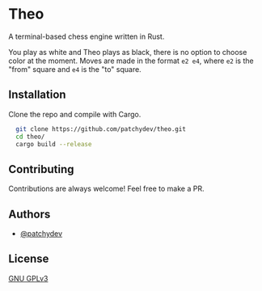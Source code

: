 
# Theo

A terminal-based chess engine written in Rust.

You play as white and Theo plays as black, there is no option to choose color at the moment. Moves are made in the format `e2 e4`, where `e2` is the "from" square and `e4` is the "to" square.

## Installation

Clone the repo and compile with Cargo.

```bash
  git clone https://github.com/patchydev/theo.git
  cd theo/
  cargo build --release
```
    
## Contributing

Contributions are always welcome! Feel free to make a PR.


## Authors

- [@patchydev](https://www.github.com/patchydev)


## License

[GNU GPLv3](https://www.gnu.org/licenses/gpl-3.0.en.html)

